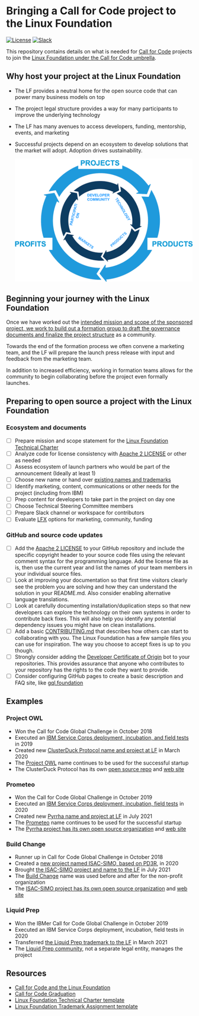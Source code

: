 # Bringing a Call for Code project to the Linux Foundation

[![License](https://img.shields.io/badge/License-Apache2-blue.svg)](https://www.apache.org/licenses/LICENSE-2.0) [![Slack](https://img.shields.io/static/v1?label=Community&message=%23open-source-general&color=blue)](https://callforcode.org/slack)

This repository contains details on what is needed for [Call for Code](https://developer.ibm.com/callforcode/) projects to join the [Linux Foundation under the Call for Code umbrella](https://www.linuxfoundation.org/projects/call-for-code/).

## Why host your project at the Linux Foundation

- The LF provides a neutral home for the open source code that can power many business models on top
- The project legal structure provides a way for many participants to improve the underlying technology
- The LF has many avenues to access developers, funding, mentorship, events, and marketing
- Successful projects depend on an ecosystem to develop solutions that the market will adopt. Adoption drives sustainability.

  ![The innovation cycle at the Linux Foundation](LF-Innovation-Cycle.png)

## Beginning your journey with the Linux Foundation

Once we have worked out the [intended mission and scope of the sponsored project, we work to build out a formation group to draft the governance documents and finalize the project structure](CFC-LF-Technical-Charter-Sample.pdf) as a community.

Towards the end of the formation process we often convene a marketing team, and the LF will prepare the launch press release with input and feedback from the marketing team.

In addition to increased efficiency, working in formation teams allows for the community to begin collaborating before the project even formally launches.

## Preparing to open source a project with the Linux Foundation

### Ecosystem and documents

- [ ] Prepare mission and scope statement for the [Linux Foundation Technical Charter](CFC-LF-Technical-Charter-Sample.pdf)
- [ ] Analyze code for license consistency with [Apache 2 LICENSE](http://www.apache.org/licenses/LICENSE-2.0) or other as needed
- [ ] Assess ecosystem of launch partners who would be part of the announcement (Ideally at least 1)
- [ ] Choose new name or hand over [existing names and trademarks](CFC-LF-Trademark-Assignment-Sample.pdf)
- [ ] Identify marketing, content, communications or other needs for the project (including from IBM)
- [ ] Prep content for developers to take part in the project on day one
- [ ] Choose Technical Steering Committee members
- [ ] Prepare Slack channel or workspace for contributors
- [ ] Evaluate [LFX](https://lfx.linuxfoundation.org/) options for marketing, community, funding

### GitHub and source code updates

- [ ] Add the [Apache 2 LICENSE](http://www.apache.org/licenses/LICENSE-2.0#apply) to your GitHub repository and include the specific copyright header to your source code files using the relevant comment syntax for the programming language. Add the license file as is, then use the current year and list the names of your team members in your individual source files.
- [ ] Look at improving your documentation so that first time visitors clearly see the problem you are solving and how they can understand the solution in your README.md. Also consider enabling alternative language translations.
- [ ] Look at carefully documenting installation/duplication steps so that new developers can explore the technology on their own systems in order to contribute back fixes. This will also help you identify any potential dependency issues you might have on clean installations.
- [ ] Add a basic [CONTRIBUTING.md](https://github.com/nodejs/node/blob/master/CONTRIBUTING.md) that describes how others can start to collaborating with you. The Linux Foundation has a few sample files you can use for inspiration. The way you choose to accept fixes is up to you though.
- [ ] Strongly consider adding the [Developer Certificate of Origin](https://github.com/apps/dco) bot to your repositories. This provides assurance that anyone who contributes to your repository has the rights to the code they want to provide.
- [ ] Consider configuring GitHub pages to create a basic description and FAQ site, like [gql.foundation](https://gql.foundation/)

## Examples

### Project OWL

- Won the Call for Code Global Challenge in October 2018
- Executed an [IBM Service Corps deployment, incubation, and field tests](https://developer.ibm.com/callforcode/solutions/owl/) in 2019
- Created new [ClusterDuck Protocol name and project at LF](https://www.linuxfoundation.org/press-release/the-linux-foundation-open-sources-hardware-of-disaster-relief-project-that-won-first-call-for-code-global-challenge-led-by-ibm/) in March 2020
- The [Project OWL](https://www.project-owl.com/) name continues to be used for the successful startup
- The ClusterDuck Protocol has its own [open source repo](https://github.com/Call-for-Code/ClusterDuck-Protocol) and [web site](https://clusterduckprotocol.org/)

### Prometeo

- Won the Call for Code Global Challenge in October 2019
- Executed an [IBM Service Corps deployment, incubation, field tests](https://developer.ibm.com/callforcode/solutions/prometeo/) in 2020
- Created new [Pyrrha name and project at LF](https://www.linuxfoundation.org/press-release/the-linux-foundation-prometeo-ibm-and-partners-announce-new-firefighter-safety-open-source-project/) in July 2021
- The [Prometeo](https://prometeoplatform.com/THOROUGHLY.htm) name continues to be used for the successful startup
- The [Pyrrha project has its own open source organization](https://github.com/Pyrrha-Platform) and [web site](https://pyrrha-platform.org/)

### Build Change

- Runner up in Call for Code Global Challenge in October 2018
- Created a [new project named ISAC-SIMO, based on PD3R](https://developer.ibm.com/callforcode/solutions/build-change/), in 2020
- Brought [the ISAC-SIMO project and name to the LF](https://linuxfoundation.org/press-release/new-open-source-project-uses-machine-learning-to-inform-quality-assurance-for-construction-in-emerging-nations/) in July 2021
- The [Build Change](https://buildchange.org/) name was used before and after for the non-profit organization
- The [ISAC-SIMO project has its own open source organization](https://github.com/ISAC-SIMO) and [web site](https://isac-simo.net/)

### Liquid Prep

- Won the IBMer Call for Code Global Challenge in October 2019
- Executed an IBM Service Corps deployment, incubation, field tests in 2020
- Transferred [the Liquid Prep trademark to the LF](https://linuxfoundation.org/blog/liquid-prep-intelligent-watering-solution-now-hosted-by-the-linux-foundation-as-a-call-for-code-project/) in March 2021
- The [Liquid Prep community](https://github.com/Liquid-Prep), not a separate legal entity, manages the project

## Resources

- [Call for Code and the Linux Foundation](Bringing-Call-for-Code-Projects-to-The-Linux-Foundation-Briefing.pdf)
- [Call for Code Graduation](CFC-Deployment-Graduation-External.pdf)
- [Linux Foundation Technical Charter template](CFC-LF-Technical-Charter-Sample.pdf)
- [Linux Foundation Trademark Assignment template](CFC-LF-Trademark-Assignment-Sample.pdf)
